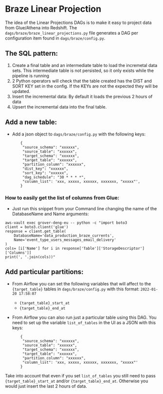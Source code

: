 # Braze Linear Projection

The idea of the Linear Projections DAGs is to make it easy to project data from Glue/Athena into Redshift.
The `dags/braze/braze_linear_projections.py` file generates a DAG per configuration item found in `dags/braze/config.py`.

## The SQL pattern:

1. Create a final table and an intermediate table to load the incremetal data sets. This intermediate table is not persisted, so it only exists while the pipeline is running
2. 2 Python operators will check that the table created has the DIST and SORT KEY set in the config. If the KEYs are not the expected they will be updated.
3. Insert the incremental data: By default it loads the previous 2 hours of data
4. Upsert the incremental data into the final table.


## Add a new table:

- Add a json object to `dags/braze/config.py` with the following keys:
```
       {
        "source_schema": "xxxxxx",
        "source_table": "xxxxxx",
        "target_schema": "xxxxxx",
        "target_table": "xxxxxx",
        "partition_column": "xxxxxx",
        "dist_key": "xxxxxx",
        "sort_key": "xxxxxx",
        "dag_schedule": "30 * * * *",
        "column_list": 'xxx, xxxxx, xxxxxx, xxxxxxx, "xxxxx"',
       }
```

### How to easily get the list of columns from Glue:

- Just run this snippet from your Command line changing the name of the DatabaseName and Name arguments:

```
aws-vault exec grover-deng-eu -- python -c "import boto3
client = boto3.client('glue')
response = client.get_table(
    DatabaseName='data_production_braze_currents',
    Name='event_type_users_messages_email_delivery'
)
cols= [i['Name'] for i in response['Table']['StorageDescriptor']['Columns']]
print(', '.join(cols))"
```

## Add particular partitions:

- From Airflow you can set the following variables that will affect to the `{target_table}` tables in `dags/braze/config.py` with this format: `2022-01-20 17:58:07`
    - `{target_table}_start_at`
    - `{target_table}_end_at`

- From Airflow you can also run just a particular table using this DAG. You need to set up the variable `list_of_tables` in the UI as a JSON with this keys:
```
       {
        "source_schema": "xxxxxx",
        "source_table": "xxxxxx",
        "target_schema": "xxxxxx",
        "target_table": "xxxxxx",
        "partition_column": "xxxxxx",
        "column_list": 'xxx, xxxxx, xxxxxx, xxxxxxx, "xxxxx"'
       }
```
Take into account that even if you set `list_of_tables` you still need to pass `{target_table}_start_at` and/or `{target_table}_end_at`. Otherwise you would just insert the last 2 hours of data.
